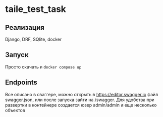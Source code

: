 # taile_test_task

## Реализация

Django, DRF, SQlite, docker

## Запуск

Просто скачать и `docker compose up`

## Endpoints

Все описано в сваггере, можно открыть в https://editor.swagger.io файл swagger.json, или после запуска зайти на /swagger.
Для удобства при развертки в контейнере создается юзер admin/admin и еще несколько объектов
